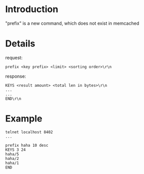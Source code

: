 # Introduction #

"prefix" is a new command, which does not exist in memcached


# Details #
request:

```
prefix <key prefix> <limit> <sorting order>\r\n
```

response:
```
KEYS <result amount> <total len in bytes>\r\n
...
...
END\r\n
```

# Example #
```
telnet localhost 8402
...

prefix haha 10 desc
KEYS 3 24
haha/5
haha/2
haha/1
END


```